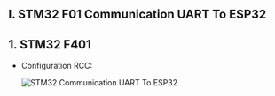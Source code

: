 ## I. STM32 F01 Communication UART To ESP32

## 1. STM32 F401

  * Configuration RCC:

    ![STM32 Communication UART To ESP32](https://github.com/user-attachments/assets/978e0ffc-b4d7-4351-862e-826e1c37dc96)
